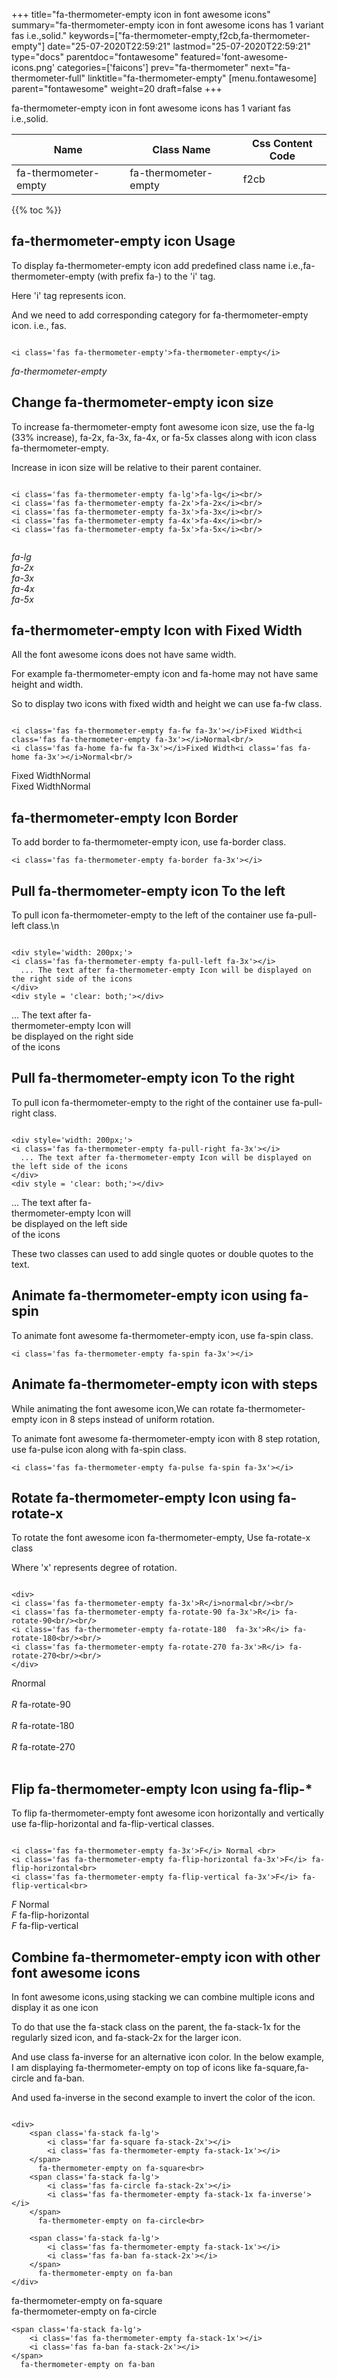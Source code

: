 +++
title="fa-thermometer-empty icon in font awesome icons"
summary="fa-thermometer-empty icon in font awesome icons has 1 variant fas i.e.,solid."
keywords=["fa-thermometer-empty,f2cb,fa-thermometer-empty"]
date="25-07-2020T22:59:21"
lastmod="25-07-2020T22:59:21"
type="docs"
parentdoc="fontawesome"
featured='font-awesome-icons.png'
categories=['faicons']
prev="fa-thermometer"
next="fa-thermometer-full"
linktitle="fa-thermometer-empty"
[menu.fontawesome]
parent="fontawesome"
weight=20
draft=false
+++


fa-thermometer-empty icon in font awesome icons has 1 variant fas i.e.,solid.

<div class='table-responsive'><table class='table'><thead><tr><th>Name</th><th>Class Name</th><th>Css Content Code</th></tr></thead><tbody><tr><td>fa-thermometer-empty</td><td>fa-thermometer-empty</td><td>f2cb</td></tr></tbody></table></div>


{{% toc %}}


## fa-thermometer-empty icon Usage

To display fa-thermometer-empty icon add predefined class name i.e.,fa-thermometer-empty (with prefix fa-) to the 'i' tag.

Here 'i' tag represents icon.

And we need to add corresponding category for fa-thermometer-empty icon. i.e., fas.


```

<i class='fas fa-thermometer-empty'>fa-thermometer-empty</i>
```

<i class='fas fa-thermometer-empty'>fa-thermometer-empty</i>




## Change fa-thermometer-empty icon size
To increase fa-thermometer-empty font awesome icon size, use the fa-lg (33% increase), fa-2x, fa-3x, fa-4x, or fa-5x classes along with icon class fa-thermometer-empty.

Increase in icon size will be relative to their parent container. 

```

<i class='fas fa-thermometer-empty fa-lg'>fa-lg</i><br/>
<i class='fas fa-thermometer-empty fa-2x'>fa-2x</i><br/>
<i class='fas fa-thermometer-empty fa-3x'>fa-3x</i><br/>
<i class='fas fa-thermometer-empty fa-4x'>fa-4x</i><br/>
<i class='fas fa-thermometer-empty fa-5x'>fa-5x</i><br/>
            
```

<i class='fas fa-thermometer-empty fa-lg'>fa-lg</i><br/>
<i class='fas fa-thermometer-empty fa-2x'>fa-2x</i><br/>
<i class='fas fa-thermometer-empty fa-3x'>fa-3x</i><br/>
<i class='fas fa-thermometer-empty fa-4x'>fa-4x</i><br/>
<i class='fas fa-thermometer-empty fa-5x'>fa-5x</i><br/>
            



## fa-thermometer-empty Icon with Fixed Width 

All the font awesome icons does not have same width.

For example fa-thermometer-empty icon and fa-home may not have same height and width.

So to display two icons with fixed width and height we can use fa-fw class.


```

<i class='fas fa-thermometer-empty fa-fw fa-3x'></i>Fixed Width<i class='fas fa-thermometer-empty fa-3x'></i>Normal<br/>
<i class='fas fa-home fa-fw fa-3x'></i>Fixed Width<i class='fas fa-home fa-3x'></i>Normal<br/>
```

<i class='fas fa-thermometer-empty fa-fw fa-3x'></i>Fixed Width<i class='fas fa-thermometer-empty fa-3x'></i>Normal<br/>
<i class='fas fa-home fa-fw fa-3x'></i>Fixed Width<i class='fas fa-home fa-3x'></i>Normal<br/>



## fa-thermometer-empty Icon Border 

To add border to fa-thermometer-empty icon, use fa-border class.


```
<i class='fas fa-thermometer-empty fa-border fa-3x'></i>

```
<i class='fas fa-thermometer-empty fa-border fa-3x'></i>





## Pull fa-thermometer-empty icon To the left

To pull icon fa-thermometer-empty to the left of the container use fa-pull-left class.\n

```

<div style='width: 200px;'>
<i class='fas fa-thermometer-empty fa-pull-left fa-3x'></i>
  ... The text after fa-thermometer-empty Icon will be displayed on the right side of the icons
</div>
<div style = 'clear: both;'></div>
```

<div style='width: 200px;'>
<i class='fas fa-thermometer-empty fa-pull-left fa-3x'></i>
  ... The text after fa-thermometer-empty Icon will be displayed on the right side of the icons
</div>
<div style = 'clear: both;'></div>




## Pull fa-thermometer-empty icon To the right
To pull icon fa-thermometer-empty to the right of the container use fa-pull-right class.

```

<div style='width: 200px;'>
<i class='fas fa-thermometer-empty fa-pull-right fa-3x'></i>
  ... The text after fa-thermometer-empty Icon will be displayed on the left side of the icons
</div>
<div style = 'clear: both;'></div>
```

<div style='width: 200px;'>
<i class='fas fa-thermometer-empty fa-pull-right fa-3x'></i>
  ... The text after fa-thermometer-empty Icon will be displayed on the left side of the icons
</div>
<div style = 'clear: both;'></div>

These two classes can used to add single quotes or double quotes to the text.


## Animate fa-thermometer-empty icon using fa-spin
To animate font awesome fa-thermometer-empty icon, use fa-spin class.

```
<i class='fas fa-thermometer-empty fa-spin fa-3x'></i>
```
<i class='fas fa-thermometer-empty fa-spin fa-3x'></i>




## Animate fa-thermometer-empty icon with steps
While animating the font awesome icon,We can rotate fa-thermometer-empty icon in 8 steps instead of uniform rotation.

To animate font awesome fa-thermometer-empty icon with 8 step rotation, use fa-pulse icon along with fa-spin class.


```
<i class='fas fa-thermometer-empty fa-pulse fa-spin fa-3x'></i>

```
<i class='fas fa-thermometer-empty fa-pulse fa-spin fa-3x'></i>





## Rotate fa-thermometer-empty Icon using fa-rotate-x
To rotate the font awesome icon fa-thermometer-empty, Use fa-rotate-x class

Where 'x' represents degree of rotation.


```

<div>
<i class='fas fa-thermometer-empty fa-3x'>R</i>normal<br/><br/>
<i class='fas fa-thermometer-empty fa-rotate-90 fa-3x'>R</i> fa-rotate-90<br/><br/> 
<i class='fas fa-thermometer-empty fa-rotate-180  fa-3x'>R</i> fa-rotate-180<br/><br/> 
<i class='fas fa-thermometer-empty fa-rotate-270 fa-3x'>R</i> fa-rotate-270<br/><br/>
</div>
```

<div>
<i class='fas fa-thermometer-empty fa-3x'>R</i>normal<br/><br/>
<i class='fas fa-thermometer-empty fa-rotate-90 fa-3x'>R</i> fa-rotate-90<br/><br/> 
<i class='fas fa-thermometer-empty fa-rotate-180  fa-3x'>R</i> fa-rotate-180<br/><br/> 
<i class='fas fa-thermometer-empty fa-rotate-270 fa-3x'>R</i> fa-rotate-270<br/><br/>
</div>




## Flip fa-thermometer-empty Icon using fa-flip-*
To flip fa-thermometer-empty font awesome icon horizontally and vertically use fa-flip-horizontal and fa-flip-vertical classes. 

```

<i class='fas fa-thermometer-empty fa-3x'>F</i> Normal <br>
<i class='fas fa-thermometer-empty fa-flip-horizontal fa-3x'>F</i> fa-flip-horizontal<br>
<i class='fas fa-thermometer-empty fa-flip-vertical fa-3x'>F</i> fa-flip-vertical<br>
```

<i class='fas fa-thermometer-empty fa-3x'>F</i> Normal <br>
<i class='fas fa-thermometer-empty fa-flip-horizontal fa-3x'>F</i> fa-flip-horizontal<br>
<i class='fas fa-thermometer-empty fa-flip-vertical fa-3x'>F</i> fa-flip-vertical<br>




## Combine fa-thermometer-empty icon with other font awesome icons
In font awesome icons,using stacking we can combine multiple icons and display it as one icon 

To do that use the fa-stack class on the parent, the fa-stack-1x for the regularly sized icon, and fa-stack-2x for the larger icon.

And use class fa-inverse for an alternative icon color. 
In the below example, I am displaying fa-thermometer-empty on top of icons like fa-square,fa-circle and fa-ban.

And used fa-inverse in the second example to invert the color of the icon.

```

<div>
    <span class='fa-stack fa-lg'>
        <i class='far fa-square fa-stack-2x'></i>
        <i class='fas fa-thermometer-empty fa-stack-1x'></i>
    </span>
      fa-thermometer-empty on fa-square<br>
    <span class='fa-stack fa-lg'>
        <i class='fas fa-circle fa-stack-2x'></i>
        <i class='fas fa-thermometer-empty fa-stack-1x fa-inverse'></i>
    </span>
      fa-thermometer-empty on fa-circle<br>

    <span class='fa-stack fa-lg'>
        <i class='fas fa-thermometer-empty fa-stack-1x'></i>
        <i class='fas fa-ban fa-stack-2x'></i>
    </span>
      fa-thermometer-empty on fa-ban
</div>
```

<div>
    <span class='fa-stack fa-lg'>
        <i class='far fa-square fa-stack-2x'></i>
        <i class='fas fa-thermometer-empty fa-stack-1x'></i>
    </span>
      fa-thermometer-empty on fa-square<br>
    <span class='fa-stack fa-lg'>
        <i class='fas fa-circle fa-stack-2x'></i>
        <i class='fas fa-thermometer-empty fa-stack-1x fa-inverse'></i>
    </span>
      fa-thermometer-empty on fa-circle<br>

    <span class='fa-stack fa-lg'>
        <i class='fas fa-thermometer-empty fa-stack-1x'></i>
        <i class='fas fa-ban fa-stack-2x'></i>
    </span>
      fa-thermometer-empty on fa-ban
</div>






